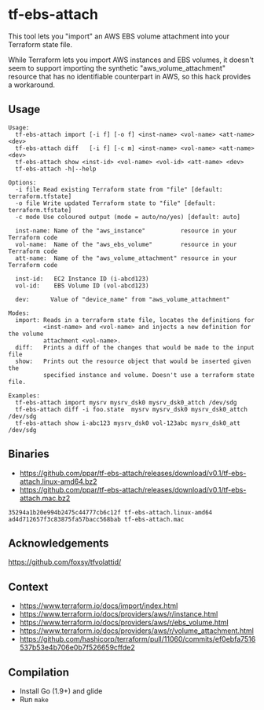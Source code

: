 
# tf-ebs-attach

This tool lets you "import" an AWS EBS volume attachment into your Terraform 
state file. 

While Terraform lets you import AWS instances and EBS volumes, it doesn't seem 
to support importing the synthetic "aws_volume_attachment" resource that has no 
identifiable counterpart in AWS, so this hack provides a workaround.

## Usage
```
Usage:
  tf-ebs-attach import [-i f] [-o f] <inst-name> <vol-name> <att-name> <dev>  
  tf-ebs-attach diff   [-i f] [-c m] <inst-name> <vol-name> <att-name> <dev>  
  tf-ebs-attach show <inst-id> <vol-name> <vol-id> <att-name> <dev>
  tf-ebs-attach -h|--help

Options:
  -i file Read existing Terraform state from "file" [default: terraform.tfstate]
  -o file Write updated Terraform state to "file" [default: terraform.tfstate]
  -c mode Use coloured output (mode = auto/no/yes) [default: auto]
  
  inst-name: Name of the "aws_instance"          resource in your Terraform code 
  vol-name:  Name of the "aws_ebs_volume"        resource in your Terraform code
  att-name:  Name of the "aws_volume_attachment" resource in your Terraform code
  
  inst-id:   EC2 Instance ID (i-abcd123)
  vol-id:    EBS Volume ID (vol-abcd123)
  
  dev:      Value of "device_name" from "aws_volume_attachment"

Modes:
  import: Reads in a terraform state file, locates the definitions for 
          <inst-name> and <vol-name> and injects a new definition for the volume 
          attachment <vol-name>.
  diff:   Prints a diff of the changes that would be made to the input file 
  show:   Prints out the resource object that would be inserted given the 
          specified instance and volume. Doesn't use a terraform state file. 

Examples:
  tf-ebs-attach import mysrv mysrv_dsk0 mysrv_dsk0_attch /dev/sdg
  tf-ebs-attach diff -i foo.state  mysrv mysrv_dsk0 mysrv_dsk0_attch /dev/sdg
  tf-ebs-attach show i-abc123 mysrv_dsk0 vol-123abc mysrv_dsk0_att /dev/sdg
```

## Binaries
- https://github.com/ppar/tf-ebs-attach/releases/download/v0.1/tf-ebs-attach.linux-amd64.bz2
- https://github.com/ppar/tf-ebs-attach/releases/download/v0.1/tf-ebs-attach.mac.bz2

```
35294a1b20e994b2475c44777cb6c12f tf-ebs-attach.linux-amd64
ad4d712657f3c83875fa57bacc568bab tf-ebs-attach.mac
```

## Acknowledgements

https://github.com/foxsy/tfvolattid/

## Context
- https://www.terraform.io/docs/import/index.html
- https://www.terraform.io/docs/providers/aws/r/instance.html
- https://www.terraform.io/docs/providers/aws/r/ebs_volume.html
- https://www.terraform.io/docs/providers/aws/r/volume_attachment.html
- https://github.com/hashicorp/terraform/pull/11060/commits/ef0ebfa7516537b53e4b706e0b7f526659cffde2

## Compilation

- Install Go (1.9+) and glide
- Run `make`
